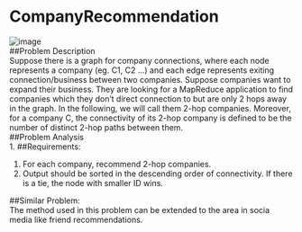 # CompanyRecommendation
![image](https://github.com/ycl11761/CompanyRecommendation/blob/master/mapreduce.png)</br>
##Problem Description</br>
Suppose there is a graph for company connections, where each node represents a company (eg.
C1, C2 …) and each edge represents exiting connection/business between two companies. Suppose
companies want to expand their business. They are looking for a MapReduce application to find
companies which they don’t direct connection to but are only 2 hops away in the graph. In the
following, we will call them 2-hop companies. Moreover, for a company C, the connectivity of
its 2-hop company is defined to be the number of distinct 2-hop paths between them.</br>
##Problem Analysis</br>
1. 
##Requirements:</br>
1. For each company, recommend 2-hop companies.</br>
2. Output should be sorted in the descending order of connectivity. If there is a tie, the
node with smaller ID wins.</br>

##Similar Problem:</br>
The method used in this problem can be extended to the area in socia media like friend recommendations.
